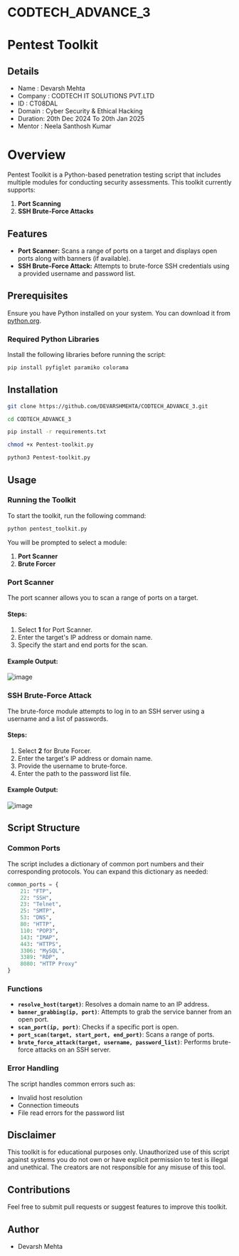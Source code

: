 # CODTECH_ADVANCE_3
# Pentest Toolkit
## Details
- Name    : Devarsh Mehta
- Company : CODTECH IT SOLUTIONS PVT.LTD
- ID      : CT08DAL
- Domain  : Cyber Security & Ethical Hacking
- Duration: 20th Dec 2024 To 20th Jan 2025
- Mentor  : Neela Santhosh Kumar

# Overview
Pentest Toolkit is a Python-based penetration testing script that includes multiple modules for conducting security assessments. This toolkit currently supports:

1. **Port Scanning**
2. **SSH Brute-Force Attacks**

## Features

- **Port Scanner:** Scans a range of ports on a target and displays open ports along with banners (if available).
- **SSH Brute-Force Attack:** Attempts to brute-force SSH credentials using a provided username and password list.

## Prerequisites

Ensure you have Python installed on your system. You can download it from [python.org](https://www.python.org/).

### Required Python Libraries

Install the following libraries before running the script:

```bash
pip install pyfiglet paramiko colorama
```

## Installation

```sh
git clone https://github.com/DEVARSHMEHTA/CODTECH_ADVANCE_3.git
```

```sh
cd CODTECH_ADVANCE_3
```

```sh
pip install -r requirements.txt
```

```sh
chmod +x Pentest-toolkit.py
```

```sh
python3 Pentest-toolkit.py
```

## Usage

### Running the Toolkit

To start the toolkit, run the following command:

```bash
python pentest_toolkit.py
```

You will be prompted to select a module:

1. **Port Scanner**
2. **Brute Forcer**

### Port Scanner

The port scanner allows you to scan a range of ports on a target.

#### Steps:

1. Select **1** for Port Scanner.
2. Enter the target's IP address or domain name.
3. Specify the start and end ports for the scan.

#### Example Output:

![image](https://github.com/user-attachments/assets/cc0da957-c007-441d-a4e2-835a1c9b2220)


### SSH Brute-Force Attack

The brute-force module attempts to log in to an SSH server using a username and a list of passwords.

#### Steps:

1. Select **2** for Brute Forcer.
2. Enter the target's IP address or domain name.
3. Provide the username to brute-force.
4. Enter the path to the password list file.

#### Example Output:

![image](https://github.com/user-attachments/assets/47a274e1-9600-46fa-a0f0-07479c694bb5)


## Script Structure

### Common Ports

The script includes a dictionary of common port numbers and their corresponding protocols. You can expand this dictionary as needed:

```python
common_ports = {
    21: "FTP",
    22: "SSH",
    23: "Telnet",
    25: "SMTP",
    53: "DNS",
    80: "HTTP",
    110: "POP3",
    143: "IMAP",
    443: "HTTPS",
    3306: "MySQL",
    3389: "RDP",
    8080: "HTTP Proxy"
}
```

### Functions

- **`resolve_host(target)`**: Resolves a domain name to an IP address.
- **`banner_grabbing(ip, port)`**: Attempts to grab the service banner from an open port.
- **`scan_port(ip, port)`**: Checks if a specific port is open.
- **`port_scan(target, start_port, end_port)`**: Scans a range of ports.
- **`brute_force_attack(target, username, password_list)`**: Performs brute-force attacks on an SSH server.

### Error Handling

The script handles common errors such as:
- Invalid host resolution
- Connection timeouts
- File read errors for the password list

## Disclaimer

This toolkit is for educational purposes only. Unauthorized use of this script against systems you do not own or have explicit permission to test is illegal and unethical. The creators are not responsible for any misuse of this tool.

## Contributions

Feel free to submit pull requests or suggest features to improve this toolkit.

## Author
- Devarsh Mehta

